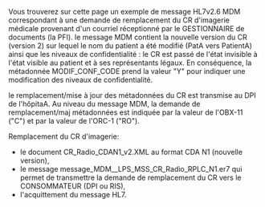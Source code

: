Vous trouverez sur cette page un exemple de message HL7v2.6 MDM correspondant à une demande de remplacement du CR d'imagerie médicale provenant d'un courriel réceptionné par le GESTIONNAIRE de documents (la PFI). 
le message MDM contient la nouvelle version du CR (version 2) sur lequel le nom du patient a été modifié (PatA vers PatientA) ainsi que les niveaux de confidentialité : le CR est passé de l'état invisible à l'état visible au patient et à ses représentants légaux. En conséquence, la métadonnée MODIF_CONF_CODE prend la valeur "Y" pour indiquer une modification des niveaux de confidentialité.

le remplacement/mise à jour des métadonnées du CR est transmise au DPI de l'hôpitaA. Au niveau du message MDM, la demande de remplacement/maj métadonnées est indiquée par la valeur de l'OBX-11 ("C") et par la valeur de l'ORC-1 ("RO").

Remplacement du CR d'imagerie:

- le document CR_Radio_CDAN1_v2.XML au format CDA N1 (nouvelle version),
- le message message_MDM__LPS_MSS_CR_Radio_RPLC_N1.er7 qui permet de transmettre la demande de remplacement du CR vers le CONSOMMATEUR (DPI ou RIS),
- l'acquittement du message HL7.
